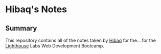 # Hibaq's Notes

## Summary 
This repository contains all of the notes taken by [Hibaq](https://github.com/hibaqw) for the... for the [Lighthouse](https://www.lighthouselabs.ca/) Labs Web Development Bootcamp.
